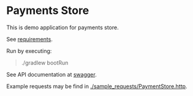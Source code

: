 # Payments Store

This is demo application for payments store.

See [requirements](./java_dev_excercise.pdf).

Run by executing:
> ./gradlew bootRun

See API documentation at [swagger](http://localhost:8080/swagger-ui.html).

Example requests may be find in [./sample_requests/PaymentStore.http](./sample_requests/PaymentStore.http).



